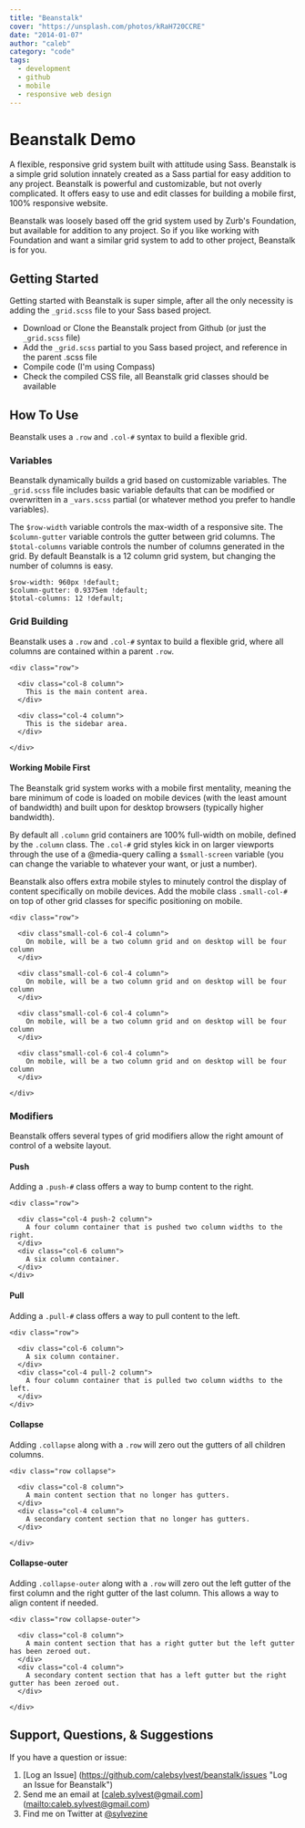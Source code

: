 ```yaml
---
title: "Beanstalk"
cover: "https://unsplash.com/photos/kRaH720CCRE"
date: "2014-01-07"
author: "caleb"
category: "code"
tags:
  - development
  - github
  - mobile
  - responsive web design
---
```


<h1>Beanstalk Demo</h1>

<p>A flexible, responsive grid system built with attitude using Sass. Beanstalk is a simple grid solution innately created as a Sass partial for easy addition to any project. Beanstalk is powerful and customizable, but not overly complicated. It offers easy to use and edit classes for building a mobile first, 100% responsive website.</p>

<p>Beanstalk was loosely based off the grid system used by Zurb's Foundation, but available for addition to any project. So if you like working with Foundation and want a similar grid system to add to other project, Beanstalk is for you.</p>

<h2>Getting Started</h2>

<p>Getting started with Beanstalk is super simple, after all the only necessity is adding the <code>_grid.scss</code> file to your Sass based project.</p>

<ul>

<li>Download or Clone the Beanstalk project from Github (or just the <code>_grid.scss</code> file)</li>
<li>Add the <code>_grid.scss</code> partial to you Sass based project, and reference in the parent .scss file</li>
<li>Compile code (I'm using Compass)</li>
<li>Check the compiled CSS file, all Beanstalk grid classes should be available</li>
</ul>

<h2>How To Use</h2>

<p>Beanstalk uses a <code>.row</code> and <code>.col-#</code> syntax to build a flexible grid.</p>

<h3>Variables</h3>

<p>Beanstalk dynamically builds a grid based on customizable variables. The <code>_grid.scss</code> file includes basic variable defaults that can be modified or overwritten in a <code>_vars.scss</code> partial (or whatever method you prefer to handle variables).</p>

<p>The <code>$row-width</code> variable controls the max-width of a responsive site. The <code>$column-gutter</code> variable controls the gutter between grid columns. The <code>$total-columns</code> variable controls the number of columns generated in the grid. By default Beanstalk is a 12 column grid system, but changing the number of columns is easy.</p>

<pre><code>$row-width: 960px !default;
$column-gutter: 0.9375em !default;
$total-columns: 12 !default;</code></pre>

<h3>Grid Building</h3>

<p>Beanstalk uses a <code>.row</code> and <code>.col-#</code> syntax to build a flexible grid, where all columns are contained within a parent <code>.row</code>.</p>

<pre><code>&lt;div class=&quot;row&quot;&gt;

  &lt;div class=&quot;col-8 column&quot;&gt;
    This is the main content area.
  &lt;/div&gt;

  &lt;div class=&quot;col-4 column&quot;&gt;
    This is the sidebar area.
  &lt;/div&gt;

&lt;/div&gt;</code></pre>

<h4>Working Mobile First</h4>

<p>The Beanstalk grid system works with a mobile first mentality, meaning the bare minimum of code is loaded on mobile devices (with the least amount of bandwidth) and built upon for desktop browsers (typically higher bandwidth).</p>

<p>By default all <code>.column</code> grid containers are 100% full-width on mobile, defined by the <code>.column</code> class. The <code>.col-#</code> grid styles kick in on larger viewports through the use of a @media-query calling a <code>$small-screen</code> variable (you can change the variable to whatever your want, or just a number).</p>

<p>Beanstalk also offers extra mobile styles to minutely control the display of content specifically on mobile devices. Add the mobile class <code>.small-col-#</code> on top of other grid classes for specific positioning on mobile.</p>

<pre><code>&lt;div class=&quot;row&quot;&gt;

  &lt;div class&quot;small-col-6 col-4 column&quot;&gt;
    On mobile, will be a two column grid and on desktop will be four column
  &lt;/div&gt;

  &lt;div class&quot;small-col-6 col-4 column&quot;&gt;
    On mobile, will be a two column grid and on desktop will be four column
  &lt;/div&gt;

  &lt;div class&quot;small-col-6 col-4 column&quot;&gt;
    On mobile, will be a two column grid and on desktop will be four column
  &lt;/div&gt;

  &lt;div class&quot;small-col-6 col-4 column&quot;&gt;
    On mobile, will be a two column grid and on desktop will be four column
  &lt;/div&gt;

&lt;/div&gt;</code></pre>

<h3>Modifiers</h3>

<p>Beanstalk offers several types of grid modifiers allow the right amount of control of a website layout.</p>

<h4>Push</h4>

<p>Adding a <code>.push-#</code> class offers a way to bump content to the right.</p>

<pre><code>&lt;div class=&quot;row&quot;&gt;

  &lt;div class=&quot;col-4 push-2 column&quot;&gt;
    A four column container that is pushed two column widths to the right.
  &lt;/div&gt;
  &lt;div class=&quot;col-6 column&quot;&gt;
    A six column container.
  &lt;/div&gt;
&lt;/div&gt;</code></pre>

<h4>Pull</h4>

<p>Adding a <code>.pull-#</code> class offers a way to pull content to the left.</p>

<pre><code>&lt;div class=&quot;row&quot;&gt;

  &lt;div class=&quot;col-6 column&quot;&gt;
    A six column container.
  &lt;/div&gt;
  &lt;div class=&quot;col-4 pull-2 column&quot;&gt;
    A four column container that is pulled two column widths to the left.
  &lt;/div&gt;
&lt;/div&gt;</code></pre>

<h4>Collapse</h4>

<p>Adding <code>.collapse</code> along with a <code>.row</code> will zero out the gutters of all children columns.</p>

<pre><code>&lt;div class=&quot;row collapse&quot;&gt;

  &lt;div class=&quot;col-8 column&quot;&gt;
    A main content section that no longer has gutters.
  &lt;/div&gt;
  &lt;div class=&quot;col-4 column&quot;&gt;
    A secondary content section that no longer has gutters.
  &lt;/div&gt;

&lt;/div&gt;</code></pre>

<h4>Collapse-outer</h4>

<p>Adding <code>.collapse-outer</code> along with a <code>.row</code> will zero out the left gutter of the first column and the right gutter of the last column. This allows a way to align content if needed.</p>

<pre><code>&lt;div class=&quot;row collapse-outer&quot;&gt;

  &lt;div class=&quot;col-8 column&quot;&gt;
    A main content section that has a right gutter but the left gutter has been zeroed out.
  &lt;/div&gt;
  &lt;div class=&quot;col-4 column&quot;&gt;
    A secondary content section that has a left gutter but the right gutter has been zeroed out.
  &lt;/div&gt;

&lt;/div&gt;</code></pre>

<h2>Support, Questions, &amp; Suggestions</h2>

<p>If you have a question or issue:</p>

<ol>

<li>[Log an Issue] (<a href="https://github.com/calebsylvest/beanstalk/issues">https://github.com/calebsylvest/beanstalk/issues</a> &quot;Log an Issue for Beanstalk&quot;)</li>
<li>Send me an email at [<a href="mailto:caleb.sylvest@gmail.com">caleb.sylvest@gmail.com</a>] (<a href="mailto:caleb.sylvest@gmail.com">mailto:caleb.sylvest@gmail.com</a>)</li>
<li>Find me on Twitter at <a href="https://twitter.com/sylvezine">@sylvezine</a></li>

</ol>
